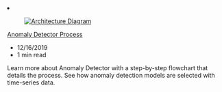 <!-- This file is automatically generated by build/architectures/build_index.py. Any updates will be lost. -->

<!-- markdownlint-disable MD033 -->

<li class="grid-item item-column" data-categories="Analytics AI + Machine Learning ">
<article class="card">
    <div class="card-header has-margin-bottom-none" aria-hidden="true">
        <figure class="image diagram has-height-175 has-overflow-hidden level">
            <a href="/azure/architecture/solution-ideas/articles/anomaly-detector-process"><img src="/azure/architecture/browse/thumbs/anomaly-detector-process.png" class="diagram" alt="Architecture Diagram" data-linktype="relative-path"></a>
        </figure>
    </div>
    <div class="card-content">
        <a class="card-content-title has-margin-top-none" href="/azure/architecture/solution-ideas/articles/anomaly-detector-process">
            <p>Anomaly Detector Process</p>
        </a>
        <ul class="card-content-metadata">
            <li>12/16/2019</li>
            <li>1 min read</li>
        </ul>
        <p class="card-content-description">Learn more about Anomaly Detector with a step-by-step flowchart that details the process. See how anomaly detection models are selected with time-series data.</p>
        <div class="bottom-to-top-fade is-hidden-mobile"></div>
    </div>
</article>
</li>
